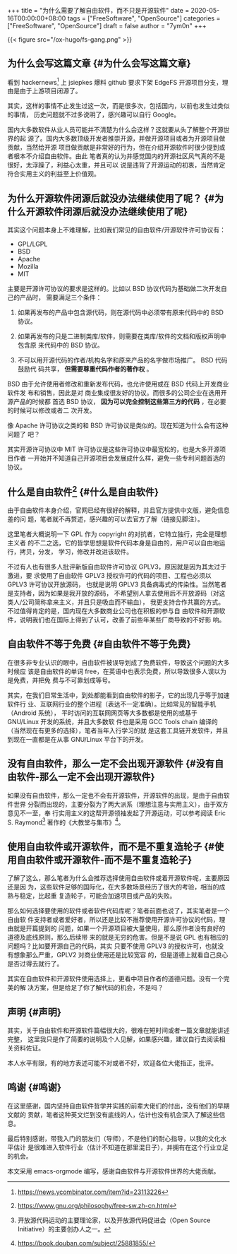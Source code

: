 +++
title = "为什么需要了解自由软件，而不只是开源软件"
date = 2020-05-16T00:00:00+08:00
tags = ["FreeSoftware", "OpenSource"]
categories = ["FreeSoftware", "OpenSource"]
draft = false
author = "7ym0n"
+++

{{< figure src="/ox-hugo/fs-gang.png" >}}


## 为什么会写这篇文章 {#为什么会写这篇文章}

  看到 hackernews[^fn:1] 上 jsiepkes 爆料 github 要求下架 EdgeFS 开源项目分支，理
由是由于上游项目闭源了。

  其实，这样的事情不止发生过这一次，而是很多次，包括国内，以前也发生过类似的事情，
历史问题就不过多说明了，感兴趣可以自行 Google。

  国内大多数软件从业人员可能并不清楚为什么会这样？这就要从头了解整个开源世界的起
源了。国内大多数顶级开发者推崇开源，并做开源项目或者为开源项目做贡献，当然给开源
项目做贡献是非常好的行为，但在介绍开源软件时很少提到或者根本不介绍自由软件。由此
笔者真的认为并感觉国内的开源社区风气真的不是很好，太浮躁了，利益心太重，并且可以
说是违背了开源运动的初衷，当然肯定符合实用主义的利益至上价值观。


## 为什么开源软件闭源后就没办法继续使用了呢？ {#为什么开源软件闭源后就没办法继续使用了呢}

其实这个问题本身上不难理解，比如我们常见的自由软件/开源软件许可协议有：

-   GPL/LGPL
-   BSD
-   Apache
-   Mozilla
-   MIT

  主要是开源许可协议的要求是这样的。比如以 BSD 协议代码为基础做二次开发自己的产品时，
需要满足三个条件：

1.  如果再发布的产品中包含源代码，则在源代码中必须带有原来代码中的 BSD 协议。

2.  如果再发布的只是二进制类库/软件，则需要在类库/软件的文档和版权声明中包含原
    来代码中的 BSD 协议。

3.  不可以用开源代码的作者/机构名字和原来产品的名字做市场推广。 BSD 代码鼓励代
    码共享， **但需要尊重代码作者的著作权** 。

  BSD 由于允许使用者修改和重新发布代码，也允许使用或在 BSD 代码上开发商业软件发
布和销售，因此是对 商业集成很友好的协议。而很多的公司企业在选用开源产品的时候都
首选 BSD 协议， **因为可以完全控制这些第三方的代码** ，在必要的时候可以修改或者二
次开发。

  像 Apache 许可协议之类的和 BSD 许可协议是类似的。现在知道为什么会有这种问题了
吧？

  其实开源许可协议中 MIT 许可协议是这些许可协议中最宽松的，也是大多开源项目作者
一开始并不知道自己开源项目会发展成什么样，避免一些专利问题首选的协议。


## 什么是自由软件[^fn:2] {#什么是自由软件}

  由于自由软件本身介绍，官网已经有很好的解释，并且官方提供中文版，避免信息差的问
题，笔者就不再赘述，感兴趣的可以去官方了解（链接见脚注）。

  这里笔者大概说明一下 GPL 作为 copyright 的对抗者，它特立独行，完全是理想主义者
的不二之选，它的哲学思想是软件代码本身是自由的，用户可以自由地运行，拷贝，分发，
学习，修改并改进该软件。

  不过有人也有很多人批评新版自由软件许可协议 GPLV3，原因就是因为其太过于激进，要
求使用了自由软件 GPLV3 授权许可的代码的项目、工程也必须以 GPLV3 许可协议开放源码，
也就是说明 GPLV3 具备病毒式的传染性。当然笔者是支持者，因为如果是我开放的源码，
不希望别人拿去使用后不开放源码（对这类人/公司简称拿来主义，并且只是吸血而不输血），
我更支持合作共赢的方式。不过值得肯定的是，国内现在大多数商业公司也在积极的参与自
由软件和开源软件，说明我们也在国际上得到了认可，改善了前些年某些厂商导致的不好影
响。


## 自由软件不等于免费 {#自由软件不等于免费}

  在很多非专业认识的眼中，自由软件被误导划成了免费软件，导致这个问题的大多时候应
该是自由软件的单词 free，在英语中也表示免费，所以导致很多人误以为是免费，并把免
费与不可靠划成等号。

  其实，在我们日常生活中，到处都能看到自由软件的影子，它的出现几乎等于加速软件行
业、互联网行业的整个进程（表达不一定准确）。比如常见的智能手机（Android 系统），
平时访问的互联网网页等大多数都是使用的或基于 GNU/Linux 开发的系统，并且大多数软
件也是采用 GCC Tools chain 编译的（当然现在有更多的选择），笔者当年入行学习的就
是这套工具链开发软件，并且到现在一直都是在从事 GNU/Linux 平台下的开发。


## 没有自由软件，那么一定不会出现开源软件 {#没有自由软件-那么一定不会出现开源软件}

  如果没有自由软件，那么一定也不会有开源软件，开源软件的出现，是由于自由软件世界
分裂而出现的，主要分裂为了两大派系（理想注意与实用主义），由于双方意见不一至，奉
行实用主义的这帮开源领袖发起了开源运动，可以参考阅读 Eric S. Raymond[^fn:3]
著作的《大教堂与集市》[^fn:4]。


## 使用自由软件或开源软件，而不是不重复造轮子 {#使用自由软件或开源软件-而不是不重复造轮子}

  了解了这么，那么笔者为什么会推荐选择使用自由软件或着开源软件呢，主要原因还是因
为，这些软件足够的国际化，在大多数场景经历了很大的考验，相当的成熟与稳定，比起重
复造轮子，可能会加速项目或产品的失败。

  那么如何选择要使用的软件或者软件代码库呢？笔者前面也说了，其实笔者是一个自由软
件支持者或者爱好者，所以还是比较不推荐使用开源许可协议的代码，理由就是开篇提到的
问题，如果一个开源项目被大量使用，那么原作者没有良好的道德及底线原则，那么后续带
来的就是无穷的危害。但是不是说 GPL 也有相应的问题吗？比如要开源自己的代码，其实
只要不使用 GPLV3 的授权许可，也就没有想象那么严重，GPLV2 对商业使用还是比较宽容
的，但是道德上就看自己良心是否过得去就行了。

  其实在自由软件和开源软件使用选择上，更看中项目作者的道德问题。没有一个完美的解
决方案，但是给足了你了解代码的机会，不是吗？


## 声明 {#声明}

  其实，关于自由软件和开源软件篇幅很大的，很难在短时间或者一篇文章就能讲述完整，
这里我只是作了简要的说明及个人见解，如果感兴趣，建议自行去阅读相关资料佐证。

本人水平有限，有的地方表述可能不对或者不好，欢迎各位大佬指正，批评。


## 鸣谢 {#鸣谢}

  在这里感谢，国内坚持自由软件哲学并实践的前辈大佬们的付出，没有他们的早期文献的
贡献，笔者这种英文烂到没有底线的人，估计也没有机会深入了解这些信息。

  最后特别感谢，带我入门的朋友们（导师），不是他们的耐心指导，以我的文化水平估计
是很难进入软件行业（估计不知道在那里混日子），并拥有在这个行业立足的机会。

本文采用 emacs-orgmode 编写，感谢自由软件与开源软件世界的大佬贡献。

[^fn:1]: <https://news.ycombinator.com/item?id=23113226>
[^fn:2]: <https://www.gnu.org/philosophy/free-sw.zh-cn.html>
[^fn:3]: 开放源代码运动的主要理论家，以及开放源代码促进会（Open Source Initiative）的主要创办人之一。
[^fn:4]: <https://book.douban.com/subject/25881855/>
